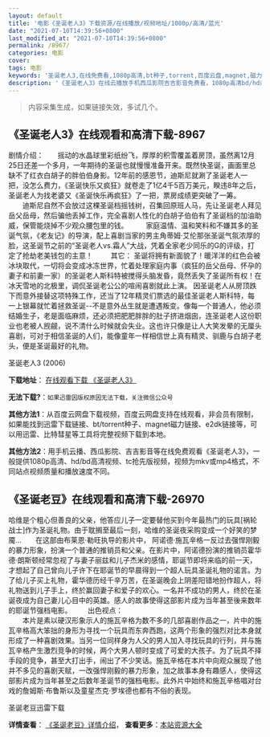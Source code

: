 ```yaml
---
layout: default
title: '电影《圣诞老人3》下载资源/在线播放/视频地址/1080p/高清/蓝光'
date: "2021-07-10T14:39:56+0800"
last_modified_at: "2021-07-10T14:39:56+0800"
permalink: /8967/
categories: 电影
cover:
tags: 电影
keywords: '圣诞老人3,在线免费看,1080p高清,bt种子,torrent,百度云盘,magnet,磁力链,迅雷下载资源'
description: '《圣诞老人3》在线云播放手机西瓜影院吉吉影音免费看，1080p高清bd/hd未删减完整版和tc抢先枪版，mkv/mp4格式，附带bt/torrent种子、magnet/磁力链、百度云盘、网盘资源迅雷下载链接'
---
```


>内容采集生成，如果链接失效，多试几个。


## 《圣诞老人3》在线观看和高清下载-8967

剧情介绍：　　摇动的水晶球里彩纸纷飞，厚厚的积雪覆盖着房顶，虽然离12月25日还差一个多月，一年期待的圣诞也就慢慢准备开来。既然快圣诞，画面里总缺不了红衣白胡子的胖伯伯身影。12年前的感恩节，迪斯尼就涮了圣诞老人一把，没怎么费力，《圣诞快乐又疯狂》就卷走了1亿4千5百万美元，睽违8年之后，圣诞老人为找老婆又《圣诞快乐再疯狂》了一把，票房成绩更突破了一筹。  　　迪斯尼自然不会放过这棵圣诞档摇钱树，召集回原班人马，先让圣诞老人拜见岳父岳母，然后骗他丢掉工作，完全喜剧人性化的白胡子伯伯有了圣诞档的加油助威，保管能烧掉不少观众腰包里的钱。  　　家庭温情、温和笑料和不嫌其多的圣诞气氛，《老友记》的导演，配上喜剧当家的男主角蒂姆·艾伦那张圣诞气氛浓厚的脸，这圣诞节之前的“圣诞老人vs.霜人”大战，凭着全家老少同乐的G的评级，打定了抢劫老美钱包的主意！  　　其它： 圣诞将拥有新面貌了！暖洋洋的红色会被冰块取代，一切将会变成冰冻世界，忙着处理家庭内事（疯狂的岳父岳母、怀孕的妻子和前妻一家）的圣诞老人斯科特被搅得头脑发昏，竟然丢失了圣诞所有权！在冰天雪地的北极里，调侃圣诞老公公的喧闹喜剧就此上演。 因圣诞老人从房顶跌下而意外接替这项特殊工作，还当了12年精灵们票选的最佳圣诞老人斯科特，每一上银幕就忙着拯救圣诞--不是意外丛生就是遭遇叛变。像每一个普通人，他必须结婚生子，老是面临麻烦，还必须把肥肥胖胖的肚子挤进烟囱，连圣诞老人这份职业也老被人觊觎，说不清什么时候就会失业。这也许只像是让人大笑发晕的无厘头喜剧，可对于相信圣诞的人们，能像童年一样相信世上真有精灵、驯鹿与白胡子老头，便是圣诞最好的礼物。


圣诞老人3 (2006)

**下载地址**： [在线观看下载 《圣诞老人3》](https://www.btbtdy.me/btdy/dy10154.html) 


**无法下载?**：`如果迅雷因版权原因无法下载，关注微信公众号 `

**其他方法1**：从百度云网盘下载视频，百度云网盘支持在线观看，非会员有限制，如果能找到迅雷下载链接、bt/torrent种子、magnet磁力链接、e2dk链接等，可以用迅雷、比特彗星等工具将完整视频下载到本地。

**其他方法2**：用手机云播、西瓜影院、吉吉影音等在线免费观看《圣诞老人3》，一般提供1080p高清、hd/bd高清视频、tc抢先版视频，视频为mkv或mp4格式，不同站点视频质量和播放速度不同。


## 《圣诞老豆》在线观看和高清下载-26970

哈维是个粗心但善良的父亲，他答应儿子一定要替他买到今年最热门的玩具[祸轮战士]作为圣诞礼物。由于耽搁至最后一刻，哈维的圣诞夜采购变成一个好笑的梦魇...　　在这部由布莱恩&middot;勒旺执导的影片中， 阿诺德&middot;施瓦辛格一反过去强悍刚毅的暴力形象，扮演一个普通的推销员和父亲。在影片中，阿诺德扮演的推销员霍华德·朗斯顿经常忽视了与妻子丽兹和儿子杰米的感情，耶诞节即将来临的前一天，才想起了自己曾向儿子许下在耶诞节的早晨得到一个超人玩具圣诞礼物的诺言。为了给儿子买上礼物，霍华德历经千辛万苦，在圣诞晚会上阴差阳错地扮作超人，将礼物送到儿子手上，终於赢回妻子和爱子的欢心。一名并不成功的男人，终於在圣诞夜成为自己妻儿心目中的英雄。感人的故事使得这部影片成为当年甚至後来数年的耶诞节强档电影。 　　出色视点：<br />　　本片是素以硬汉形象示人的施瓦辛格为数不多的几部喜剧作品之一，片中的施瓦辛格高大笨拙的身形为寻找一个玩具而东奔西跑，这两个形象的强烈对比本身就形成了一种喜剧效果。当另一位同样身为人父的男人加入寻找玩具的行列，并与施瓦辛格产生激烈竞争的时候，两个大男人顿时变成了可爱的大孩子。为了玩具不择手段的竞争，甚至大打出手，闹出了不少笑话。施瓦辛格在本片中向观众展现了他并不多见的喜剧天赋，一改强悍刚毅的暴力形象，加之故事本身有趣感人，使得这部影片成为当年甚至之后数年圣诞节的强档电影。此外片中始终和施瓦辛格唱对台戏的詹姆斯·布鲁斯以及童星杰克&middot;罗埃德也都有不俗的表现。


圣诞老豆迅雷下载

**详情查看**： [《圣诞老豆》详情介绍](/movie/26970/)， **查看更多**：[本站资源大全](/movie/t/all/)

